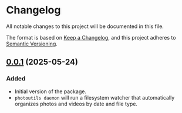 # Changelog

All notable changes to this project will be documented in this
file.

The format is based on [Keep a Changelog][], and this project
adheres to [Semantic Versioning][].

[Keep a Changelog]: https://keepachangelog.com/en/1.1.0/
[Semantic Versioning]: https://semver.org/spec/v2.0.0.htmlØ

## [0.0.1] (2025-05-24)

### Added

- Initial version of the package.
- `photoutils daemon` will run a filesystem watcher that
  automatically organizes photos and videos by date and file
  type.

[0.0.1]: https://github.com/tomshafer/photoutils/releases/tag/0.0.1
